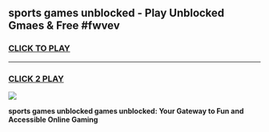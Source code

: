 
## sports games unblocked - Play Unblocked Gmaes & Free #fwvev
<h3>
<a href="https://premium.freeplayer.one?title=sports_games_unblocked&ref=03M">CLICK TO PLAY</a></h3>
<hr>

<h3>
<a href="https://premium.freeplayer.one?title=sports_games_unblocked&ref=03M">CLICK 2 PLAY</a>
  
</h3>

<a href="https://premium.freeplayer.one?title=sports_games_unblocked&ref=03M"><img src="https://clearcache.store/games.png"></a>


**sports games unblocked games unblocked: Your Gateway to Fun and Accessible Online Gaming**
